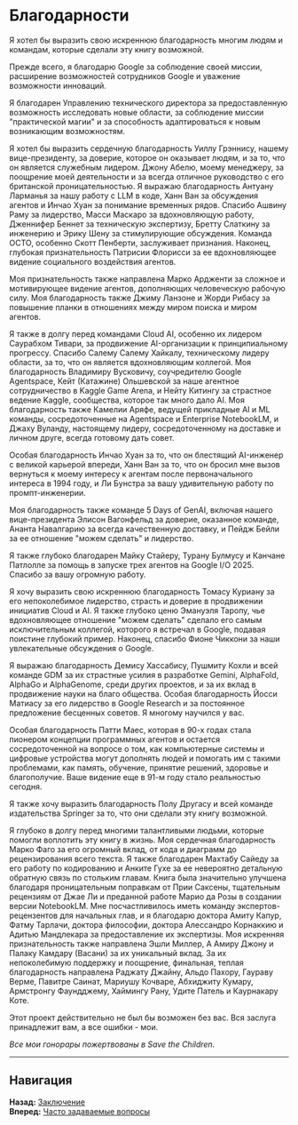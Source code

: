 # Благодарности

Я хотел бы выразить свою искреннюю благодарность многим людям и командам, которые сделали эту книгу возможной.

Прежде всего, я благодарю Google за соблюдение своей миссии, расширение возможностей сотрудников Google и уважение возможности инноваций.

Я благодарен Управлению технического директора за предоставленную возможность исследовать новые области, за соблюдение миссии "практической магии" и за способность адаптироваться к новым возникающим возможностям.

Я хотел бы выразить сердечную благодарность Уиллу Грэннису, нашему вице-президенту, за доверие, которое он оказывает людям, и за то, что он является служебным лидером. Джону Абелю, моему менеджеру, за поощрение моей деятельности и за всегда отличное руководство с его британской проницательностью. Я выражаю благодарность Антуану Ларманья за нашу работу с LLM в коде, Ханн Ван за обсуждения агентов и Инчао Хуан за понимание временных рядов. Спасибо Ашвину Раму за лидерство, Масси Маскаро за вдохновляющую работу, Дженнифер Беннет за техническую экспертизу, Бретту Слаткину за инженерию и Эрику Шену за стимулирующие обсуждения. Команда OCTO, особенно Скотт Пенберти, заслуживает признания. Наконец, глубокая признательность Патрисии Флорисси за ее вдохновляющее видение социального воздействия агентов.

Моя признательность также направлена Марко Ардженти за сложное и мотивирующее видение агентов, дополняющих человеческую рабочую силу. Моя благодарность также Джиму Ланзоне и Жорди Рибасу за повышение планки в отношениях между миром поиска и миром агентов.

Я также в долгу перед командами Cloud AI, особенно их лидером Саурабхом Тивари, за продвижение AI-организации к принципиальному прогрессу. Спасибо Салему Салему Хайкалу, техническому лидеру области, за то, что он является вдохновляющим коллегой. Моя благодарность Владимиру Вусковичу, соучредителю Google Agentspace, Кейт (Катажине) Ольшевской за наше агентное сотрудничество в Kaggle Game Arena, и Нейту Китингу за страстное ведение Kaggle, сообщества, которое так много дало AI. Моя благодарность также Камелии Аряфе, ведущей прикладные AI и ML команды, сосредоточенные на Agentspace и Enterprise NotebookLM, и Джаху Вуланду, настоящему лидеру, сосредоточенному на доставке и личном друге, всегда готовому дать совет.

Особая благодарность Инчао Хуан за то, что он блестящий AI-инженер с великой карьерой впереди, Ханн Ван за то, что он бросил мне вызов вернуться к моему интересу к агентам после первоначального интереса в 1994 году, и Ли Бунстра за вашу удивительную работу по промпт-инженерии.

Моя благодарность также команде 5 Days of GenAI, включая нашего вице-президента Элисон Вагонфельд за доверие, оказанное команде, Ананта Навалгарию за всегда качественную доставку, и Пейдж Бейли за ее отношение "можем сделать" и лидерство.

Я также глубоко благодарен Майку Стайеру, Турану Булмусу и Канчане Патлолле за помощь в запуске трех агентов на Google I/O 2025. Спасибо за вашу огромную работу.

Я хочу выразить свою искреннюю благодарность Томасу Куриану за его непоколебимое лидерство, страсть и доверие в продвижении инициатив Cloud и AI. Я также глубоко ценю Эмануэля Таропу, чье вдохновляющее отношение "можем сделать" сделало его самым исключительным коллегой, которого я встречал в Google, подавая поистине глубокий пример. Наконец, спасибо Фионе Чиккони за наши увлекательные обсуждения о Google.

Я выражаю благодарность Демису Хассабису, Пушмиту Кохли и всей команде GDM за их страстные усилия в разработке Gemini, AlphaFold, AlphaGo и AlphaGenome, среди других проектов, и за их вклад в продвижение науки на благо общества. Особая благодарность Йосси Матиасу за его лидерство в Google Research и за постоянное предложение бесценных советов. Я многому научился у вас.

Особая благодарность Патти Маес, которая в 90-х годах стала пионером концепции программных агентов и остается сосредоточенной на вопросе о том, как компьютерные системы и цифровые устройства могут дополнять людей и помогать им с такими проблемами, как память, обучение, принятие решений, здоровье и благополучие. Ваше видение еще в 91-м году стало реальностью сегодня.

Я также хочу выразить благодарность Полу Другасу и всей команде издательства Springer за то, что они сделали эту книгу возможной.

Я глубоко в долгу перед многими талантливыми людьми, которые помогли воплотить эту книгу в жизнь. Моя сердечная благодарность Марко Фаго за его огромный вклад, от кода и диаграмм до рецензирования всего текста. Я также благодарен Махтабу Сайеду за его работу по кодированию и Анките Гухе за ее невероятно детальную обратную связь по стольким главам. Книга была значительно улучшена благодаря проницательным поправкам от Прии Саксены, тщательным рецензиям от Джае Ли и преданной работе Марио да Розы в создании версии NotebookLM. Мне посчастливилось иметь команду экспертов-рецензентов для начальных глав, и я благодарю доктора Амиту Капур, Фатму Тарлачи, доктора философии, доктора Алессандро Корнаккию и Адитью Мандлекара за предоставление их экспертизы. Моя искренняя признательность также направлена Эшли Миллер, А Амиру Джону и Палаку Камдару (Васани) за их уникальный вклад. За их непоколебимую поддержку и поощрение, финальная, теплая благодарность направлена Раджату Джайну, Альдо Пахору, Гаураву Верме, Павитре Саинат, Мариушу Кочваре, Абхиджиту Кумару, Армстронгу Фаундджему, Хаймингу Рану, Удите Патель и Каурнакару Коте.

Этот проект действительно не был бы возможен без вас. Вся заслуга принадлежит вам, а все ошибки - мои.

_Все мои гонорары пожертвованы в Save the Children._

---

## Навигация

**Назад:** [Заключение](Заключение.md)  
**Вперед:** [Часто задаваемые вопросы](Часто%20задаваемые%20вопросы.md)
